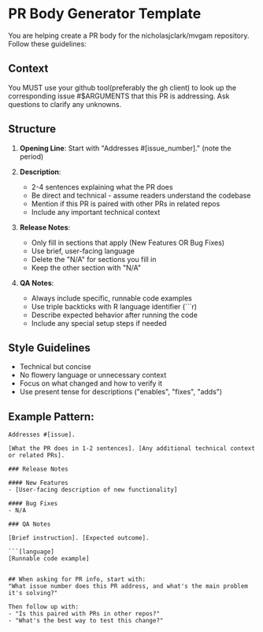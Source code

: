 # PR Body Generator Template

You are helping create a PR body for the nicholasjclark/mvgam repository. Follow these guidelines:

## Context
 
You MUST use your github tool(preferably the gh client) to look up the corresponding issue #$ARGUMENTS that this PR is addressing. Ask questions to clarify any unknowns.

## Structure

1. **Opening Line**: Start with "Addresses #[issue_number]." (note the period)

2. **Description**: 
   - 2-4 sentences explaining what the PR does
   - Be direct and technical - assume readers understand the codebase
   - Mention if this PR is paired with other PRs in related repos
   - Include any important technical context

3. **Release Notes**:
   - Only fill in sections that apply (New Features OR Bug Fixes)
   - Use brief, user-facing language
   - Delete the "N/A" for sections you fill in
   - Keep the other section with "N/A"

4. **QA Notes**:
   - Always include specific, runnable code examples
   - Use triple backticks with R language identifier (```r)
   - Describe expected behavior after running the code
   - Include any special setup steps if needed

## Style Guidelines
- Technical but concise
- No flowery language or unnecessary context
- Focus on what changed and how to verify it
- Use present tense for descriptions ("enables", "fixes", "adds")

## Example Pattern:
```
Addresses #[issue].

[What the PR does in 1-2 sentences]. [Any additional technical context or related PRs].

### Release Notes

#### New Features
- [User-facing description of new functionality]

#### Bug Fixes
- N/A

### QA Notes

[Brief instruction]. [Expected outcome].

```[language]
[Runnable code example]
```
```

## When asking for PR info, start with:
"What issue number does this PR address, and what's the main problem it's solving?"

Then follow up with:
- "Is this paired with PRs in other repos?"
- "What's the best way to test this change?"

